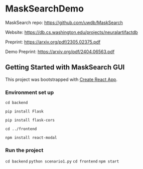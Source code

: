 # MaskSearchDemo

MaskSearch repo: https://github.com/uwdb/MaskSearch

Website: https://db.cs.washington.edu/projects/neuralartifactdb

Preprint: https://arxiv.org/pdf/2305.02375.pdf

Demo Preprint: https://arxiv.org/pdf/2404.06563.pdf


## Getting Started with MaskSearch GUI

This project was bootstrapped with [Create React App](https://github.com/facebook/create-react-app).


### Environment set up

`cd backend`

`pip install Flask`

`pip install flask-cors`

`cd ../frontend`

`npm install react-modal`


### Run the project

`cd backend`
`python scenario1.py`
`cd frontend`
`npm start`
